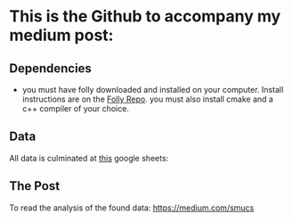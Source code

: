 # This is the Github to accompany my medium post:

## Dependencies
- you must have folly downloaded and installed on your computer. Install instructions are on the [Folly Repo](https://github.com/facebook/folly).
you must also install cmake and a c++ compiler of your choice.

## Data
All data is culminated at [this](https://docs.google.com/spreadsheets/d/1Y1pFqV0WlkBbItTdHDC6dL_K0LqXp03aufTNItd2OPc/edit?usp=sharing) google sheets:

## The Post
To read the analysis of the found data: https://medium.com/smucs
